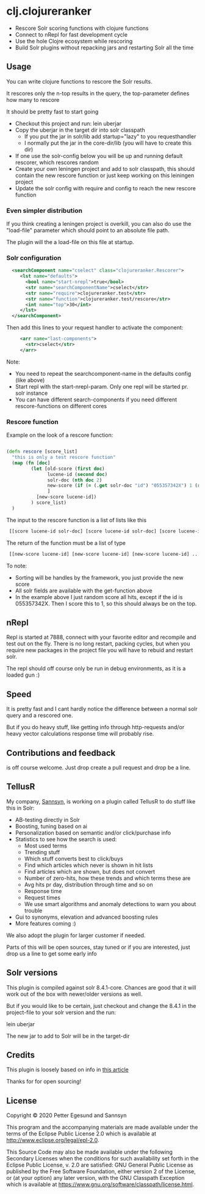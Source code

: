 # clj.clojureranker

- Rescore Solr scoring functions with clojure functions
- Connect to nRepl for fast development cycle
- Use the hole Clojre ecosystem while rescoring
- Build Solr plugins without repacking jars and restarting Solr all the time 


## Usage

You can write clojure functions to rescore the Solr results.

It rescores only the n-top results in the query, the top-parameter defines how many to rescore

It should be pretty fast to start going

- Checkout this project and run: lein uberjar
- Copy the uberjar in the target dir into solr classpath
    - If you put the jar in solr/lib add startup="lazy" to you requesthandler
    - I normally put the jar in the core-dir/lib (you will have to create this dir)
- If one use the solr-config below you will be up and running default rescorer, which rescores random 
- Create your own leningen project and add to solr classpath, this should contain the new rescore function or just keep working on this leiningen project
- Update the solr config with require and config to reach the new rescore function   

### Even simpler distribution

If you think creating a leningen project is overkill, you can also do use the "load-file" parameter which should point to an absolute file path.

The plugin will the a load-file on this file at startup.

### Solr configuration

```xml
  <searchComponent name="cselect" class="clojureranker.Rescorer">
     <lst name="defaults">
       <bool name="start-nrepl">true</bool>
       <str name="searchComponentName">cselect</str>     
       <str name="require">clojureranker.test</str>  
       <str name="function">clojureranker.test/rescore</str> 
       <int name="top">30</int>                      
     </lst>
  </searchComponent>
```

Then add this lines to your request handler to activate the component:

```xml
     <arr name="last-components">
       <str>cselect</str>
     </arr>
```

Note:

- You need to repeat the searchcomponent-name in the defaults config (like above)
- Start repl with the start-nrepl-param. Only one repl will be started pr. solr instance
- You can have different search-components if you need different rescore-functions on different cores

### Rescore function

Example on the look of a rescore function:

```clojure

(defn rescore [score_list]
  "this is only a test rescore function"
  (map (fn [doc]
         (let [old-score (first doc)
               lucene-id (second doc)
               solr-doc (nth doc 2)
               new-score (if (= (.get solr-doc "id") "055357342X") 1 (rand))
               ]
           [new-score lucene-id])
         ) score_list)
  )

```
The input to the rescore function is a list of lists like this

```clojure
 [[score lucene-id solr-doc] [score lucene-id solr-doc] [score lucene-id solr-doc] ...]
```

The return of the function must be a list of type

```clojure
 [[new-score lucene-id] [new-score lucene-id] [new-score lucene-id] ...]
```
To note:
- Sorting will be handles by the framework, you just provide the new score
- All solr fields are available with the get-function above
- In the example above I just random score all hits, except if the id is 055357342X. Then I score this to 1, so this should always be on the top.


## nRepl

Repl is started at 7888, connect with your favorite editor and recompile and test out on the fly.
There is no long restart, packing cycles, but when you require new packages in the project file you will have to rebuid and restart solr.

The repl should off course only be run in debug environments, as it is a loaded gun :)

## Speed

It is pretty fast and I cant hardly notice the difference between a normal solr query and a rescored one.

But if you do heavy stuff, like getting info through http-requests and/or heavy vector calculations response time will probably rise. 

## Contributions and feedback

is off course welcome. Just drop create a pull request and drop be a line.

## TellusR

My company, [Sannsyn](https://sannsyn.com), is working on a plugin called TellusR to do stuff like this in Solr:

- AB-testing directly in Solr
- Boosting, tuning based on ai
- Personalization based on semantic and/or click/purchase info
- Statistics to see how the search is used:
    - Most used terms
    - Trending stuff
    - Which stuff converts best to click/buys
    - Find which articles which never is shown in hit lists
    - Find articles which are shown, but does not convert
    - Number of zero-hits, how these trends and which terms these are
    - Avg hits pr day, distribution through time and so on
    - Response time
    - Request times
    - We use smart algorithms and anomaly detections to warn you about trouble
- Gui to synonyms, elevation and advanced boosting rules
- More features coming :)

We also adopt the plugin for larger customer if needed.

Parts of this will be open sources, stay tuned or if you are interested, just drop us a line to get some early info 
    

## Solr versions

This plugin is compiled against solr 8.4.1-core. Chances are good that it will work out of the box with newer/older versions as well.

But if you would like to be certain, just checkout and change the 8.4.1 in the project-file to your solr version and the run:

lein uberjar

The new jar to add to Solr will be in the target-dir

## Credits

This plugin is loosely based on info in [this article](https://tech.finn.no/2018/04/10/personalized-search/)

Thanks for for open sourcing! 

## License

Copyright © 2020 Petter Egesund and Sannsyn

This program and the accompanying materials are made available under the
terms of the Eclipse Public License 2.0 which is available at
http://www.eclipse.org/legal/epl-2.0.

This Source Code may also be made available under the following Secondary
Licenses when the conditions for such availability set forth in the Eclipse
Public License, v. 2.0 are satisfied: GNU General Public License as published by
the Free Software Foundation, either version 2 of the License, or (at your
option) any later version, with the GNU Classpath Exception which is available
at https://www.gnu.org/software/classpath/license.html.
